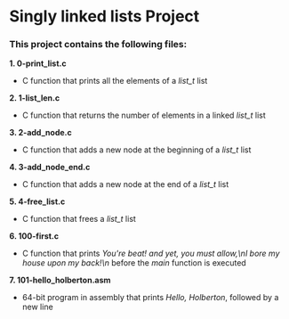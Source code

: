 # Singly linked lists Project  
### This project contains the following files:    
**1. 0-print_list.c**
* C function that prints all the elements of a *list_t* list  
  
**2. 1-list_len.c**  
* C function that returns the number of elements in a linked *list_t* list  
  
**3. 2-add_node.c**  
* C function that adds a new node at the beginning of a *list_t* list  
  
**4. 3-add_node_end.c**  
* C function that adds a new node at the end of a *list_t* list  
  
**5. 4-free_list.c**
* C function that frees a *list_t* list  
  
**6. 100-first.c**
* C function that prints *You're beat! and yet, you must allow,\nI bore my house upon my back!\n* before the *main* function is executed  
  
**7. 101-hello_holberton.asm**
* 64-bit program in assembly that prints *Hello, Holberton*, followed by a new line  
